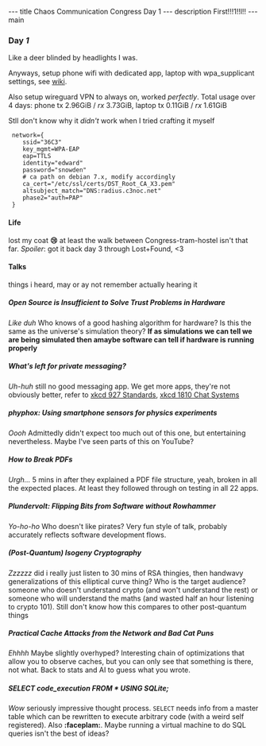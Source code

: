 --- title
Chaos Communication Congress Day 1
--- description
First!!!1!!l!!
--- main

### Day _1_

Like a deer blinded by headlights I was.

Anyways, setup phone wifi with dedicated app,
laptop with wpa_supplicant settings,
see [wiki](https://events.ccc.de/congress/2019/wiki/index.php/Static:Network/802.1X_client_settings).

Also setup wireguard VPN to always on,
worked _perfectly_.
Total usage over 4 days:
phone tx 2.96GiB / _rx_ 3.73GiB,
laptop tx 0.11GiB / _rx_ 1.61GiB

Stll don't know why it _didn't_ work when I tried crafting it myself

```
 network={
 	ssid="36C3"
 	key_mgmt=WPA-EAP
 	eap=TTLS
 	identity="edward"
 	password="snowden"
 	# ca path on debian 7.x, modify accordingly
 	ca_cert="/etc/ssl/certs/DST_Root_CA_X3.pem"
 	altsubject_match="DNS:radius.c3noc.net"
 	phase2="auth=PAP"
 }
```

#### Life

lost my coat **:cry:**
at least the walk between Congress-tram-hostel isn't that far.
_Spoiler_: got it back day 3 through Lost+Found, &lt;3

#### Talks

things i heard,
may or ay not remember actually hearing it

##### Open Source is Insufficient to Solve Trust Problems in Hardware

_Like duh_
Who knows of a good hashing algorithm for hardware?
Is this the same as the universe's simulation theory?
**If as simulations we can tell we are being simulated
then amaybe software can tell if hardware is running properly**

##### What's left for private messaging?

_Uh-huh_
still no good messaging app.
We get more apps,
they're not obviously better,
refer to [xkcd 927 Standards](https://xkcd.com/927/), [xkcd 1810 Chat Systems](https://xkcd.com/1810/)

##### phyphox: Using smartphone sensors for physics experiments

_Oooh_
Admittedly didn't expect too much out of this one,
but entertaining nevertheless.
Maybe I've seen parts of this on YouTube?

##### How to Break PDFs

_Urgh..._
5 mins in after they explained a PDF file structure,
yeah, broken in all the expected places.
At least they followed through on testing in all 22 apps.

##### Plundervolt: Flipping Bits from Software without Rowhammer

_Yo-ho-ho_
Who doesn't like pirates?
Very fun style of talk,
probably accurately reflects software development flows.

##### (Post-Quantum) Isogeny Cryptography

_Zzzzzz_
did i really just listen to 30 mins of RSA thingies,
then handwavy generalizations of this elliptical curve thing?
Who is the target audience?
someone who doesn't understand crypto
(and won't understand the rest)
or someone who will understand the maths
(and wasted half an hour listening to crypto 101).
Still don't know how this compares to other post-quantum things

##### Practical Cache Attacks from the Network and Bad Cat Puns

_Ehhhh_
Maybe slightly overhyped?
Interesting chain of optimizations that allow you to observe caches,
but you can only see that something is there,
not what.
Back to stats and AI to guess what you wrote.

##### SELECT code_execution FROM \* USING SQLite;

_Wow_
seriously impressive thought process.
`SELECT` needs info from a master table which can be rewritten
to execute arbitrary code (with a weird self registered).
Also **:faceplam:**.
Maybe running a virtual machine to do SQL queries isn't the best of ideas?
